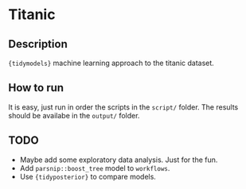 # Titanic

## Description
`{tidymodels}` machine learning approach to the titanic dataset.

## How to run
It is easy, just run in order the scripts in the `script/` folder. The results should be availabe in the `output/` folder.

## TODO
- Maybe add some exploratory data analysis. Just for the fun.
- Add `parsnip::boost_tree` model to `workflows`.
- Use `{tidyposterior}` to compare models.
